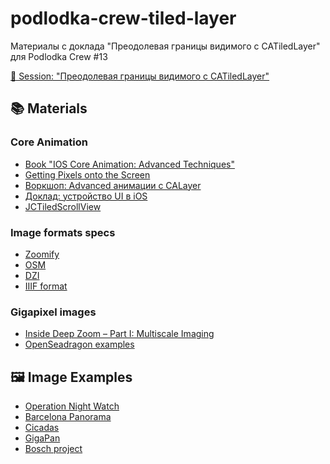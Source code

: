 # podlodka-crew-tiled-layer

Материалы с доклада "Преодолевая границы видимого c CATiledLayer" для Podlodka Crew #13

[🎥 Session: "Преодолевая границы видимого с CATiledLayer"](https://youtu.be/W-S49u_JBxs)

## 📚 Materials

### Core Animation

- [Book "IOS Core Animation: Advanced Techniques"](https://www.goodreads.com/book/show/18349760-ios-core-animation)
- [Getting Pixels onto the Screen](https://www.objc.io/issues/3-views/moving-pixels-onto-the-screen/)
- [Воркшоп: Advanced анимации с CALayer](https://www.youtube.com/watch?v=PY40m0JXLL8)
- [Доклад: устройство UI в iOS](https://www.youtube.com/watch?v=5e2R7_6kjIA)
- [JCTiledScrollView](https://github.com/jessedc/JCTiledScrollView)

### Image formats specs

- [Zoomify](http://www.zoomify.com)
- [OSM](https://wiki.osgeo.org/wiki/Tile_Map_Service_Specification)
- [DZI](https://learn.microsoft.com/en-us/previous-versions/windows/silverlight/dotnet-windows-silverlight/cc645077(v=vs.95)?redirectedfrom=MSDN)
- [IIIF format](https://iiif.io/api/image/3.0/)

### Gigapixel images

- [Inside Deep Zoom – Part I: Multiscale Imaging](https://www.gasi.ch/blog/inside-deep-zoom-1)
- [OpenSeadragon examples](https://openseadragon.github.io/#examples-and-features)

## 🖼 Image Examples

- [Operation Night Watch](https://www.rijksmuseum.nl/en/stories/operation-night-watch/story/lead-containing-layer-to-protect-the-night-watch)
- [Barcelona Panorama](https://www.jeffrey-martin.com/barcelona-panorama-gigapixel-360)
- [Cicadas](https://viewer.gigamacro.com/view/6075c434132da3e4?x1=33282.56&y1=-29994.99&res1=9.66&rot1=-6.24)
- [GigaPan](http://gigapan.com)
- [Bosch project](http://boschproject.org/#/)